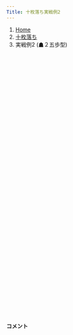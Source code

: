 ```yaml
---
Title: 十枚落ち実戦例2
---
```

<nav aria-label="breadcrumb">
  <ol class="breadcrumb mb-3">
    <li class="breadcrumb-item"><a href="/shogi-beginners/">Home</a></li>
    <li class="breadcrumb-item"><a href="/shogi-beginners/10mai/">十枚落ち</a></li>
    <li class="breadcrumb-item active" aria-current="page">実戦例2 (☗２五歩型)</li>
  </ol>
</nav>
<div class="row">
  <div class="col-lg-1"></div>
  <div class="col-sm" tabindex="-1">
    <script id="example-kif" type="kif">
手合割：十枚落ち
下手：下手
上手：上手
手数----指手---------消費時間--
*☗<ruby>２五歩型<rt>にーごーふがた</rt></ruby>の<ruby>勝<rt>か</rt></ruby>ち<ruby>方<rt>かた</rt></ruby>をおぼえましょう。
*<div class="text-center"><img class="img-fluid pt-3 w-50" src="/shogi-beginners/img/cat4.png"></div>
   1 ４二玉(51)
   2 ２六歩(27)
*<ruby>角<rt>かく</rt></ruby>ではなく<ruby>飛車<rt>ひしゃ</rt></ruby>で<ruby>攻<rt>せ</rt></ruby>めてみます。
   3 ５四歩(53)
   4 ２五歩(26)
   5 ５五歩(54)
   6 ２四歩(25)
   7 同　歩(23)
   8 同　飛(28)
   9 ３二玉(42)
  10 ２三歩打
*いろいろな<ruby>手<rt>て</rt></ruby>がありますが、と<ruby>金<rt>きん</rt></ruby>を<ruby>作<rt>つく</rt></ruby>るのがいいです。
  11 ３四歩(33)
*☖<ruby>２一歩<rt>にーいちふ</rt></ruby>と<ruby>受<rt>う</rt></ruby>ける<ruby>手<rt>て</rt></ruby>もあります。その<ruby>場合<rt>ばあい</rt></ruby>は☗<ruby>７六歩<rt>ななろくふ</rt></ruby>から☖<ruby>５五歩<rt>ごーごーふ</rt></ruby>をねらいます。
  12 ２二歩成(23)
  13 ３三玉(32)
  14 ２三飛成(24)
  15 ４四玉(33)
*<ruby>問題<rt>もんだい</rt></ruby>: <ruby>次<rt>つぎ</rt></ruby>の<ruby>手<rt>て</rt></ruby>を<ruby>考<rt>かんが</rt></ruby>えてみましょう。
*<div><img class="img-fluid" src="/shogi-beginners/img/cat2.png"></div>
  16 ７六歩(77)
*<ruby>急<rt>いそ</rt></ruby>がず<ruby>角<rt>かく</rt></ruby>の<ruby>活用<rt>かつよう</rt></ruby>がいいです。<ruby>他<rt>ほか</rt></ruby>には☗<ruby>３二<rt>さんにー</rt></ruby>ともいい<ruby>手<rt>て</rt></ruby>です。
  17 ８四歩(83)
  18 ３二と(22)
  19 ５四玉(44)
  20 ３四龍(23)
  21 ４四歩(43)
  22 ４二と(32)
*と<ruby>金<rt>きん</rt></ruby>でゆっくり<ruby>攻<rt>せ</rt></ruby>めていきましょう。
  23 ６四歩(63)
  24 ４三と(42)
  25 ６五玉(54)
  26 ４四龍(34)
  27 ５六歩(55)
*<ruby>問題<rt>もんだい</rt></ruby>: <ruby>次<rt>つぎ</rt></ruby>の<ruby>手<rt>て</rt></ruby>を<ruby>考<rt>かんが</rt></ruby>えてみましょう。
*<div><img class="img-fluid" src="/shogi-beginners/img/cat2.png"></div>
  28 同　歩(57)
*<ruby>詰<rt>つ</rt></ruby>みがある<ruby>時<rt>とき</rt></ruby><ruby>以外<rt>いがい</rt></ruby>、と<ruby>金<rt>きん</rt></ruby>は<ruby>作<rt>つく</rt></ruby>られないようにしましょう。
  29 １四歩(13)
  30 ５五龍(44)
  31 ７四玉(65)
*<ruby>手<rt>て</rt></ruby>が<ruby>広<rt>ひろ</rt></ruby>くなやむ<ruby>局面<rt>きょくめん</rt></ruby>ですが、ゆっくり<ruby>攻<rt>せ</rt></ruby>めればいいです。
  32 ７五龍(55)
  33 ８三玉(74)
  34 ６六角(88)
  35 ２八歩打
*<ruby>問題<rt>もんだい</rt></ruby>: <ruby>次<rt>つぎ</rt></ruby>の<ruby>手<rt>て</rt></ruby>を<ruby>考<rt>かんが</rt></ruby>えてみましょう。
*<div><img class="img-fluid" src="/shogi-beginners/img/cat2.png"></div>
  36 同　銀(39)
*こういった<ruby>攻<rt>せ</rt></ruby>めはていねいに<ruby>応<rt>おう</rt></ruby>じましょう。
  37 ８五歩(84)
  38 ８四龍(75)
  39 ７二玉(83)
*<ruby>問題<rt>もんだい</rt></ruby>: <ruby>次<rt>つぎ</rt></ruby>の<ruby>手<rt>て</rt></ruby>を<ruby>考<rt>かんが</rt></ruby>えてみましょう。
*<div><img class="img-fluid" src="/shogi-beginners/img/cat2.png"></div>
  40 ４四角(66)
*<ruby>左右<rt>さゆう</rt></ruby>から<ruby>攻撃<rt>こうげき</rt></ruby>する☗<ruby>４四角<rt>よんよんかく</rt></ruby>が<ruby>正解<rt>せいかい</rt></ruby>です。ほかには☗<ruby>５三<rt>ごーさん</rt></ruby>ともいい<ruby>手<rt>て</rt></ruby>です。
  41 ６五歩(64)
  42 ５二と(43)
  43 １五歩(14)
  44 ６二角成(44)
  45 投了
*<a href="/shogi-beginners/10mai/example3/">
*<ruby>次<rt>つぎ</rt></ruby>の<ruby>棋譜<rt>きふ</rt></ruby>を<ruby>見<rt>み</rt></ruby>よう！
*<div class="text-center"><img class="img-fluid pt-3 w-50" src="/shogi-beginners/img/cat1.png"></div></a>
まで44手で下手の勝ち
    </script>
    <svg id="example" xmlns="http://www.w3.org/2000/svg" viewBox="0,0,400,540"></svg>
  </div>
  <div class="col-sm">
    <h4 class="pt-3">コメント</h4>
    <div id="comment"></div>
  </div>
  <div class="col-lg-1"></div>
</div>

